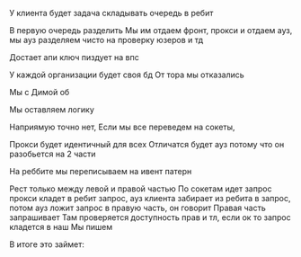 
У клиента будет задача складывать очередь в ребит

В первую очередь разделить
Мы им отдаем фронт, прокси и отдаем ауз, мы ауз разделяем чисто на проверку юзеров и тд

Достает апи ключ пиздует на впс

У каждой организации будет своя бд
От тора мы отказались


Мы с Димой об

Мы оставляем логику


Наприямую точно нет,
Если мы все переведем на сокеты, 

Прокси будет идентичный для всех
Отличатся будет ауз потому что он разобьется на 2 части

На реббите мы переписываем на ивент патерн

Рест только между левой и правой частью
По сокетам идет запрос 
прокси кладет в ребит запрос, ауз клиента забирает из ребита в запрос, потом ауз ложит запрос в правую часть, он говорит
Правая часть запрашивает
Там проверяется доступность прав и тл, если ок то запрос кладется в наш
Мы пишем 


В итоге это займет: 